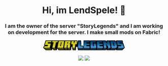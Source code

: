 <div id="header" align="center">  
  <h1>Hi, im LendSpele! 👋</h1>
  <h3>I am the owner of the server "StoryLegends" and I am working on development for the server. I make small mods on Fabric!</h3>

[![StoryLegends](https://github.com/LendSpele/lendspele/blob/main/logo.png)](https://www.storylegends.xyz)

<div id="stat" align="center">  
  <img src="https://github-readme-stats.vercel.app/api?username=lendspele&theme=synthwave&show_icons=true&hide_border=true&count_private=true" />
  <img src="https://github-readme-streak-stats.herokuapp.com/?user=lendspele&theme=synthwave&hide_border=true" />
</div>
